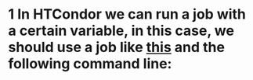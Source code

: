 # 1 In HTCondor we can run a job with a certain variable, in this case, we should use a job like [this](singularity/HTCondor_jobs/condor-wget.job) and the following command line: 
